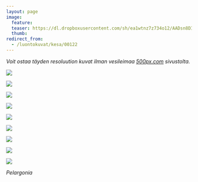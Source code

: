 ```yaml
---
layout: page
image:
  feature:
  teaser: https://dl.dropboxusercontent.com/sh/ea1wtnz7z734o12/AADsn8DIxclGjRoX3EM8UVw3a/luontokuvat/kes%C3%A4/9/DS36536-245px.jpg
  thumb:
redirect_from:
  - /luontokuvat/kesa/00122
---
```


*Voit ostaa täyden resoluution kuvat ilman vesileimaa [500px.com](https://500px.com/minimuutticom/galleries/flowers) sivustolta.*

[![](https://dl.dropboxusercontent.com/sh/ea1wtnz7z734o12/AAAkosNifH3HG-5UF3sqQs5ta/luontokuvat/kes%C3%A4/7/DS36603-800px.jpg)](https://dl.dropboxusercontent.com/sh/ea1wtnz7z734o12/AACptsnvqCbPPMB454Z0XTV2a/luontokuvat/kes%C3%A4/7/DS36603.jpg)

[![](https://dl.dropboxusercontent.com/sh/ea1wtnz7z734o12/AABYZP0T5rjAMEOZMyXdgqzxa/luontokuvat/kes%C3%A4/9/DS36555-800px.jpg)](https://dl.dropboxusercontent.com/sh/ea1wtnz7z734o12/AABDKiEI0ZxTHf-sy2pGEH9ka/luontokuvat/kes%C3%A4/9/DS36555.jpg)

[![](https://dl.dropboxusercontent.com/sh/ea1wtnz7z734o12/AAAW67DINohGMpyJAFUF_QyJa/luontokuvat/kes%C3%A4/9/DS36565-800px.jpg)](https://dl.dropboxusercontent.com/sh/ea1wtnz7z734o12/AABHiQZXQFutq_YBqhL8SOy2a/luontokuvat/kes%C3%A4/9/DS36565.jpg)

[![](https://dl.dropboxusercontent.com/sh/ea1wtnz7z734o12/AAD7zX7KVFWLLjEGNEfYe51Ca/luontokuvat/kes%C3%A4/9/DS36571-800px.jpg)](https://dl.dropboxusercontent.com/sh/ea1wtnz7z734o12/AAB-epM9LE6Z4Wk1ZS4iayJWa/luontokuvat/kes%C3%A4/9/DS36571.jpg)

[![](https://dl.dropboxusercontent.com/sh/ea1wtnz7z734o12/AAA3gGWvyqVW7GPZQN2rv6_na/luontokuvat/kes%C3%A4/9/DS36618-800px.jpg)](https://dl.dropboxusercontent.com/sh/ea1wtnz7z734o12/AAASHA-KeVW63J-OgGJISQGNa/luontokuvat/kes%C3%A4/9/DS36618.jpg)

[![](https://dl.dropboxusercontent.com/sh/ea1wtnz7z734o12/AABG5LAkHUkBbU6tP9Uvfz5Da/luontokuvat/kes%C3%A4/9/DS36531-800px.jpg)](https://dl.dropboxusercontent.com/sh/ea1wtnz7z734o12/AAB1BDHpFhdsLPcuNLQLDhnqa/luontokuvat/kes%C3%A4/9/DS36531.jpg)

[![](https://dl.dropboxusercontent.com/sh/ea1wtnz7z734o12/AAD1lLRSyqiJy130UkLXyJZ0a/luontokuvat/kes%C3%A4/9/DS36532-800px.jpg)](https://dl.dropboxusercontent.com/sh/ea1wtnz7z734o12/AAA1hTzPjbqe_DI-GooA5R3-a/luontokuvat/kes%C3%A4/9/DS36532.jpg)

[![](https://dl.dropboxusercontent.com/sh/ea1wtnz7z734o12/AADwq7wdl8xph_NW-2M9M_Hha/luontokuvat/kes%C3%A4/9/DS36533-800px.jpg)](https://dl.dropboxusercontent.com/sh/ea1wtnz7z734o12/AAAebu0J7MJnl3C2lrKgT8Sca/luontokuvat/kes%C3%A4/9/DS36533.jpg)

[![](https://dl.dropboxusercontent.com/sh/ea1wtnz7z734o12/AAAHixboXJ5erN40Ucc8sF5Ua/luontokuvat/kes%C3%A4/9/DS36536-800px.jpg)](https://dl.dropboxusercontent.com/sh/ea1wtnz7z734o12/AAB6DpxMirQzgIDe6H2GqED4a/luontokuvat/kes%C3%A4/9/DS36536.jpg)

*Pelargonia*
